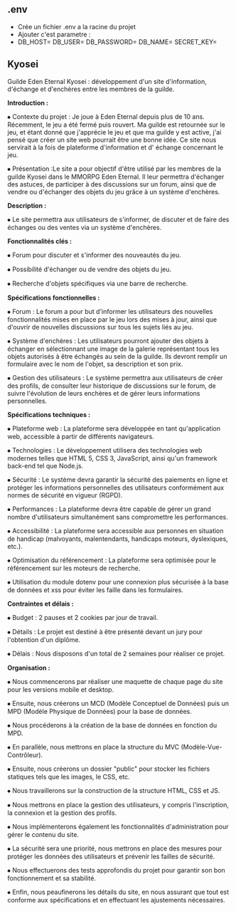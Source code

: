 ## .env

- Crée un fichier .env a la racine du projet
- Ajouter c'est parametre :
- DB_HOST=
  DB_USER=
  DB_PASSWORD=
  DB_NAME=
  SECRET_KEY=

## Kyosei

Guilde Eden Eternal Kyosei : développement d'un site d'information, d'échange et d'enchères entre les membres de la
guilde.

**Introduction :**

⦁ Contexte du projet : Je joue à Eden Eternal depuis plus de 10 ans. Récemment, le jeu a été fermé puis rouvert. Ma
guilde est retournée sur le jeu, et étant donné que j'apprécie le jeu et que ma guilde y est active, j'ai pensé que
créer un site web pourrait être une bonne idée. Ce site nous servirait à la fois de plateforme d'information et d'
échange concernant le jeu.

⦁ Présentation :Le site a pour objectif d'être utilisé par les membres de la guilde Kyosei dans le MMORPG Eden Eternal.
Il leur permettra d'échanger des astuces, de participer à des discussions sur un forum, ainsi que de vendre ou
d'échanger des objets du jeu grâce à un système d'enchères.

**Description :**

⦁ Le site permettra aux utilisateurs de s'informer, de discuter et de faire des échanges ou des ventes via un système
d'enchères.

**Fonctionnalités clés :**

⦁ Forum pour discuter et s'informer des nouveautés du jeu.

⦁ Possibilité d'échanger ou de vendre des objets du jeu.

⦁ Recherche d'objets spécifiques via une barre de recherche.

**Spécifications fonctionnelles :**

⦁ Forum : Le forum a pour but d'informer les utilisateurs des nouvelles fonctionnalités mises en place par le jeu lors
des mises à jour, ainsi que d'ouvrir de nouvelles discussions sur tous les sujets liés au jeu.

⦁ Système d'enchères : Les utilisateurs pourront ajouter des objets à échanger en sélectionnant une image de la galerie
représentant tous les objets autorisés à être échangés au sein de la guilde. Ils devront remplir un formulaire avec le
nom de l'objet, sa description et son prix.

⦁ Gestion des utilisateurs : Le système permettra aux utilisateurs de créer des profils, de consulter leur historique de
discussions sur le forum, de suivre l'évolution de leurs enchères et de gérer leurs informations personnelles.

**Spécifications techniques :**

⦁ Plateforme web : La plateforme sera développée en tant qu'application web, accessible à partir de différents
navigateurs.

⦁ Technologies : Le développement utilisera des technologies web modernes telles que HTML 5, CSS 3, JavaScript, ainsi
qu'un framework back-end tel que Node.js.

⦁ Sécurité : Le système devra garantir la sécurité des paiements en ligne et protéger les informations personnelles des
utilisateurs conformément aux normes de sécurité en vigueur (RGPD).

⦁ Performances : La plateforme devra être capable de gérer un grand nombre d'utilisateurs simultanément sans
compromettre les performances.

⦁ Accessibilité : La plateforme sera accessible aux personnes en situation de handicap (malvoyants, malentendants,
handicaps moteurs, dyslexiques, etc.).

⦁ Optimisation du référencement : La plateforme sera optimisée pour le référencement sur les moteurs de recherche.

⦁ Utilisation du module dotenv pour une connexion plus sécurisée à la base de données et xss pour éviter les faille dans
les formulaires.

**Contraintes et délais :**

⦁ Budget : 2 pauses et 2 cookies par jour de travail.

⦁ Détails : Le projet est destiné à être présenté devant un jury pour l'obtention d'un diplôme.

⦁ Délais : Nous disposons d'un total de 2 semaines pour réaliser ce projet.

**Organisation :**

⦁ Nous commencerons par réaliser une maquette de chaque page du site pour les versions mobile et desktop.

⦁ Ensuite, nous créerons un MCD (Modèle Conceptuel de Données) puis un MPD (Modèle Physique de Données) pour la base de
données.

⦁ Nous procéderons à la création de la base de données en fonction du MPD.

⦁ En parallèle, nous mettrons en place la structure du MVC (Modèle-Vue-Contrôleur).

⦁ Ensuite, nous créerons un dossier "public" pour stocker les fichiers statiques tels que les images, le CSS, etc.

⦁ Nous travaillerons sur la construction de la structure HTML, CSS et JS.

⦁ Nous mettrons en place la gestion des utilisateurs, y compris l'inscription, la connexion et la gestion des profils.

⦁ Nous implémenterons également les fonctionnalités d'administration pour gérer le contenu du site.

⦁ La sécurité sera une priorité, nous mettrons en place des mesures pour protéger les données des utilisateurs et
prévenir les failles de sécurité.

⦁ Nous effectuerons des tests approfondis du projet pour garantir son bon fonctionnement et sa stabilité.

⦁ Enfin, nous peaufinerons les détails du site, en nous assurant que tout est conforme aux spécifications et en
effectuant les ajustements nécessaires.


